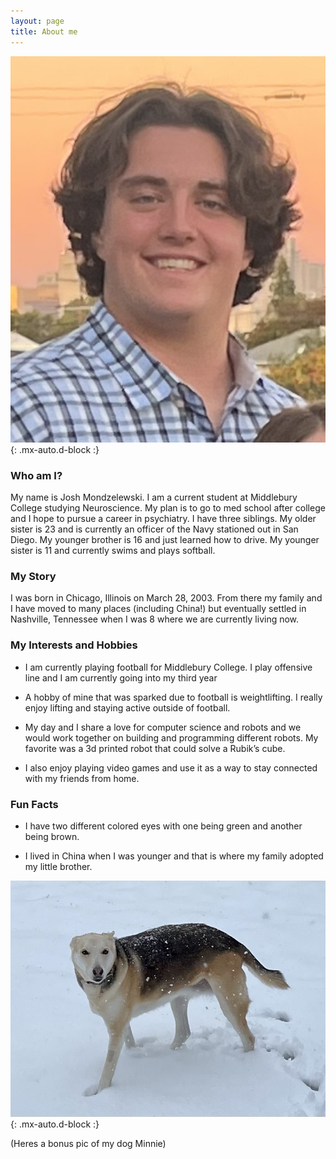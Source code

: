 ```yaml
---
layout: page
title: About me
---
```


![](assets/img/JoshM.png){: .mx-auto.d-block :}

### Who am I?

My name is Josh Mondzelewski. I am a current student at Middlebury College studying Neuroscience. My plan is to go to med school after college and I hope to pursue a career in psychiatry. I have three siblings. My older sister is 23 and is currently an officer of the Navy stationed out in San Diego. My younger brother is 16 and just learned how to drive. My younger sister is 11 and currently swims and plays softball. 

### My Story

I was born in Chicago, Illinois on March 28, 2003. From there my family and I have moved to many places (including China!) but eventually settled in Nashville, Tennessee when I was 8 where we are currently living now. 

### My Interests and Hobbies

- I am currently playing football for Middlebury College. I play offensive line and I am currently going into my third year

- A hobby of mine that was sparked due to football is weightlifting. I really enjoy lifting and staying active outside of football.

- My day and I share a love for computer science and robots and we would work together on building and programming different robots. My favorite was a 3d printed robot that could solve a Rubik’s cube.

- I also enjoy playing video games and use it as a way to stay connected with my friends from home.

### Fun Facts

- I have two different colored eyes with one being green and another being brown.

- I lived in China when I was younger and that is where my family adopted my little brother.

![](assets/img/Minnie.png){: .mx-auto.d-block :}

(Heres a bonus pic of my dog Minnie)

